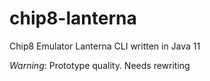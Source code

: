 # chip8-lanterna
Chip8 Emulator Lanterna CLI written in Java 11

*Warning*: Prototype quality. Needs rewriting 
